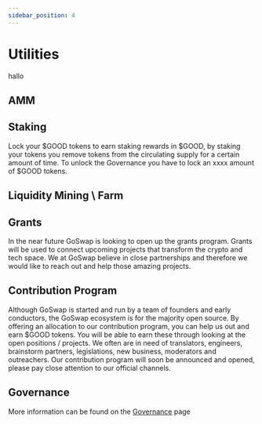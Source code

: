 ```yaml
---
sidebar_position: 4
---
```


# Utilities
hallo

## AMM

## Staking
Lock your $GOOD tokens to earn staking rewards in $GOOD, by staking your tokens you remove tokens from the circulating supply for a certain amount of time. To unlock the Governance you have to lock an xxxx amount of $GOOD tokens.

## Liquidity Mining \ Farm

## Grants
In the near future GoSwap is looking to open up the grants program. Grants will be used to connect upcoming projects that transform the crypto and tech space. We at GoSwap believe in close partnerships and therefore we would like to reach out and help those amazing projects.

## Contribution Program
Although GoSwap is started and run by a team of founders and early conductors, the GoSwap ecosystem is for the majority open source. By offering an allocation to our contribution program, you can help us out and earn $GOOD tokens. You will be able to earn these through looking at the open positions / projects. We often are in need of translators, engineers, brainstorm partners, legislations, new business, moderators and outreachers. Our contribution program will soon be announced and opened, please pay close attention to our official channels.

## Governance
More information can be found on the [Governance](/docs/Good/Governance) page